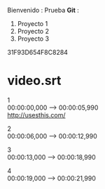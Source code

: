 Bienvenido : Prueba **Git** :

1. Proyecto 1
1. Proyecto 2
1. Proyecto 3 


31F93D654F8C8284

video.srt
==========
1  
00:00:00,000 --> 00:00:05,990  
http://usesthis.com/

2  
00:00:06,000 --> 00:00:12,990  


3  
00:00:13,000 --> 00:00:18,990  


4  
00:00:19,000 --> 00:00:21,990  


